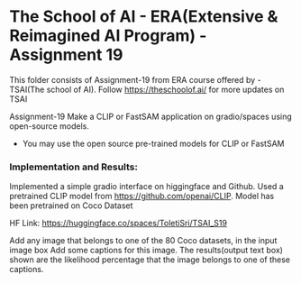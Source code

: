 # The School of AI - ERA(Extensive & Reimagined AI Program) - Assignment 19

This folder consists of Assignment-19 from ERA course offered by - TSAI(The school of AI). 
Follow https://theschoolof.ai/ for more updates on TSAI

Assignment-19
Make a CLIP or FastSAM application on gradio/spaces using open-source models. 
- You may use the open source pre-trained models for CLIP or FastSAM

### Implementation and Results:
Implemented a simple gradio interface on higgingface and Github. Used a pretrained CLIP model from https://github.com/openai/CLIP. Model has been pretrained on Coco Dataset

HF Link: https://huggingface.co/spaces/ToletiSri/TSAI_S19

Add any image that belongs to one of the 80 Coco datasets, in the input image box
Add some captions for this image. The results(output text box) shown are the likelihood percentage that the image belongs to one of these captions.